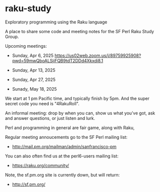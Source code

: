 # raku-study
Exploratory programming using the Raku language

A place to share some code and meeting notes for the SF Perl Raku Study Group.

Upcoming meetings:

* Sunday, Apr  6, 2025
  https://us02web.zoom.us/j/89759925908?pwd=59mwQboALSjiFQB9tdT2DDd4Xkxdi8.1

* Sunday, Apr 13, 2025
* Sunday, Apr 27, 2025
* Sunady, May 18, 2025


We start at 1 pm Pacific time, and typically finish by 5pm.
And the super secret code you need is "4RakuRoll".

An informal meeting: drop by when you can, show us what you've got,
ask and answer questions, or just listen and lurk.

Perl and programming in general are fair game, along with Raku, 

Regular meeting annoucements go to the SF Perl mailing list:

*  http://mail.pm.org/mailman/admin/sanfrancisco-pm

You can also often find us at the perl6-users mailing list:

*  https://raku.org/community/


Note, the sf.pm.org site is currently down, but will return:

*  http://sf.pm.org/

